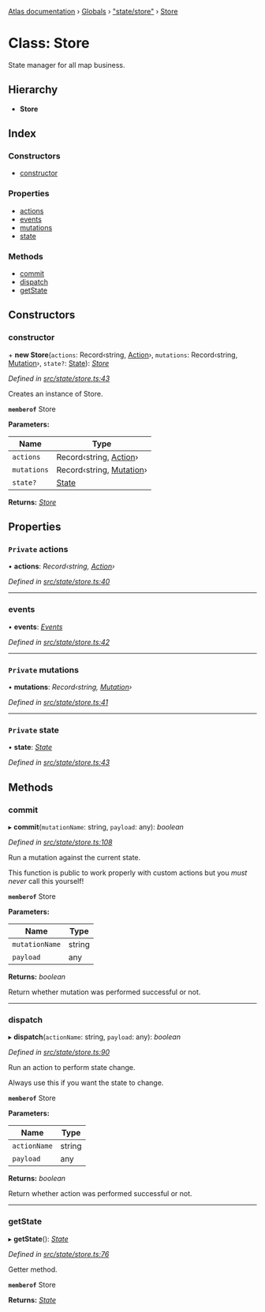 [Atlas documentation](../README.md) › [Globals](../globals.md) › ["state/store"](../modules/_state_store_.md) › [Store](_state_store_.store.md)

# Class: Store

State manager for all map business.

## Hierarchy

* **Store**

## Index

### Constructors

* [constructor](_state_store_.store.md#constructor)

### Properties

* [actions](_state_store_.store.md#private-actions)
* [events](_state_store_.store.md#events)
* [mutations](_state_store_.store.md#private-mutations)
* [state](_state_store_.store.md#private-state)

### Methods

* [commit](_state_store_.store.md#commit)
* [dispatch](_state_store_.store.md#dispatch)
* [getState](_state_store_.store.md#getstate)

## Constructors

###  constructor

\+ **new Store**(`actions`: Record‹string, [Action](../modules/_state_actions_.md#action)›, `mutations`: Record‹string, [Mutation](../modules/_state_mutations_.md#mutation)›, `state?`: [State](../modules/_state_store_.md#state)): *[Store](_state_store_.store.md)*

*Defined in [src/state/store.ts:43](https://github.com/chronark/atlas/blob/f6d4b61/src/state/store.ts#L43)*

Creates an instance of Store.

**`memberof`** Store

**Parameters:**

Name | Type |
------ | ------ |
`actions` | Record‹string, [Action](../modules/_state_actions_.md#action)› |
`mutations` | Record‹string, [Mutation](../modules/_state_mutations_.md#mutation)› |
`state?` | [State](../modules/_state_store_.md#state) |

**Returns:** *[Store](_state_store_.store.md)*

## Properties

### `Private` actions

• **actions**: *Record‹string, [Action](../modules/_state_actions_.md#action)›*

*Defined in [src/state/store.ts:40](https://github.com/chronark/atlas/blob/f6d4b61/src/state/store.ts#L40)*

___

###  events

• **events**: *[Events](_state_events_.events.md)*

*Defined in [src/state/store.ts:42](https://github.com/chronark/atlas/blob/f6d4b61/src/state/store.ts#L42)*

___

### `Private` mutations

• **mutations**: *Record‹string, [Mutation](../modules/_state_mutations_.md#mutation)›*

*Defined in [src/state/store.ts:41](https://github.com/chronark/atlas/blob/f6d4b61/src/state/store.ts#L41)*

___

### `Private` state

• **state**: *[State](../modules/_state_store_.md#state)*

*Defined in [src/state/store.ts:43](https://github.com/chronark/atlas/blob/f6d4b61/src/state/store.ts#L43)*

## Methods

###  commit

▸ **commit**(`mutationName`: string, `payload`: any): *boolean*

*Defined in [src/state/store.ts:108](https://github.com/chronark/atlas/blob/f6d4b61/src/state/store.ts#L108)*

Run a mutation against the current state.

This function is public to work properly with custom actions but you *must never* call this yourself!

**`memberof`** Store

**Parameters:**

Name | Type |
------ | ------ |
`mutationName` | string |
`payload` | any |

**Returns:** *boolean*

Return whether mutation was performed successful or not.

___

###  dispatch

▸ **dispatch**(`actionName`: string, `payload`: any): *boolean*

*Defined in [src/state/store.ts:90](https://github.com/chronark/atlas/blob/f6d4b61/src/state/store.ts#L90)*

Run an action to perform state change.

Always use this if you want the state to change.

**`memberof`** Store

**Parameters:**

Name | Type |
------ | ------ |
`actionName` | string |
`payload` | any |

**Returns:** *boolean*

Return whether action was performed successful or not.

___

###  getState

▸ **getState**(): *[State](../modules/_state_store_.md#state)*

*Defined in [src/state/store.ts:76](https://github.com/chronark/atlas/blob/f6d4b61/src/state/store.ts#L76)*

Getter method.

**`memberof`** Store

**Returns:** *[State](../modules/_state_store_.md#state)*
